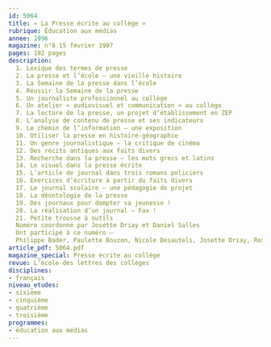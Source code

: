 ```yaml
---
id: 5064
title: « La Presse écrite au collège »
rubrique: Éducation aux médias
annee: 1996
magazine: n°8 15 février 1997
pages: 192 pages
description: 
  1. Lexique des termes de presse
  2. La presse et l’école – une vieille histoire
  3. La Semaine de la presse dans l’école
  4. Réussir la Semaine de la presse
  5. Un journaliste professionnel au collège
  6. Un atelier « audiovisuel et communication » au collège
  7. La lecture de la presse, un projet d’établissement en ZEP
  8. L’analyse de contenu de presse et ses indicateurs
  9. Le chemin de l’information – une exposition
  10. Utiliser la presse en histoire-géographie
  11. Un genre journalistique – la critique de cinéma
  12. Des récits antiques aux faits divers
  13. Recherche dans la presse – les mots grecs et latins
  14. Le visuel dans la presse écrite
  15. L’article de journal dans trois romans policiers
  16. Exercices d’écriture à partir du faits divers
  17. Le journal scolaire – une pédagogie de projet
  18. La déontologie de la presse
  19. Des journaux pour dompter sa jeunesse !
  20. La réalisation d’un journal – Fax !
  21. Petite trousse à outils
  Numéro coordonné par Josette Driay et Daniel Salles
  Ont participé à ce numéro – 
  Philippe Bader, Paulette Bouzon, Nicole Desautels, Josette Driay, Roselyne Gasco, Jacques Gonnet, Laurent Guyon, Christian Hermelin, Patrick La Prairie, Jean-Marie Mathé, Benoît Menu, Élisabeth Picard, Marguerite Rabier-Cros, Daniel Salles, Samuel Vareilles et Bernard Zenatti
article_pdf: 5064.pdf
magazine_special: Presse écrite au collège
revue: L’école des lettres des collèges
disciplines:
- français
niveau_etudes:
- sixième
- cinquième
- quatrième
- troisième
programmes:
- éducation aux médias
---
```

